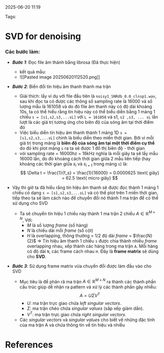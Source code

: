 2025-06-20 11:19


Tags:

# SVD for denoising

### Các bước làm: 
- ***Bước 1***: Đọc file âm thành bằng librosa (Đã thực hiện)
	- kết quả mẫu: 
	- ![[Pasted image 20250620112520.png]]
- ***Bước 2***: Biến đổi tín hiệu âm thanh thành ma trận
	- Giải thích: lấy ví dụ với file đầu tiên là `noisy1_SNRdb_0.0_clnsp1.wav`, sau khi đọc ta có được các thông số sampling rate là 16000 và số lượng mẫu là 161058 và do đó file âm thanh này có độ dài khoảng 10s, ta có thể hiểu rằng tín hiệu này có thể biểu diễn bằng 1 mảng 1 chiều `s = [s1,s2,s3,...sL]` với `L = 161058` và s1, `s2 ,s3, ... sL` lần lượt là các giá trị tương ứng cho biên độ của sóng âm tại thời điểm đó
	- Việc biểu diễn tín hiệu âm thanh thành 1 mảng 1D  `s = [s1,s2,s3,...sL]` chính là biểu diễn theo miền thời gian. Bởi vì mỗi giá trị trong mảng là **biên độ của sóng âm tại một thời điểm cụ thể** do đó khi plot mảng `s` ra ta sẽ được 1 đồ thị biên độ - thời gian 
	- vói sampling rate = 16000hz  = 16kHz nghĩa là mỗi giây ta sẽ lấy mẫu 16000 lần, do đó khoảng cách thời gian giữa  2 mẫu liên tiếp (hay khoảng các thời gian giữa $s_{i}$ và $s_{i+1}$ trong mảng `s`) là: $$
\Delta t = \frac{1}{f_s} = \frac{1}{16000} = 0.0000625 \text{ giây} = 62.5 \text{ micro giây}
$$
-  Vậy thì giờ ta đã hiểu rằng tín hiệu âm thanh sẽ được đọc thành 1 mảng 1 chiều có dạng `s = [s1,s2,s3,...sL]` và có thể plot trên 1 miền thời gian, tiếp theo ta sẽ làm cách nào để chuyển đổi nó thành 1 ma trận để có thể sử dụng cho SVD
	- Ta sẽ chuyển tín hiệu 1 chiều này thành 1 ma trận 2 chiều $A \in \mathbb{R}^{M \times N}$, Với:
		- $M$ là số lượng *frame* (số hàng)
		-  $N$ là chiều dài mỗi *frame* (số cột)
		- *H* là overlapping, thông thường = 1/2 độ dài *frame* = $\frac{N}{2}$
	=> Tín hiệu âm thanh 1 chiều `s` được chia thành nhiều *frame* overlapping nhau, xếp thành các hàng trong ma trận `A`. Mỗi hàng có độ dài `N`, các frame cách nhau `H`. Đây là **frame matrix** sẽ dùng cho **SVD**.

- ***Bước 3***: Sử dụng frame matrix vừa chuyển đổi được làm đầu vào cho SVD
	- Mục tiêu là để phân rã ma trận $A \in \mathbb{R}^{M \times N}$ ra thành các thành phần cấu trúc giúp dễ nhận ra pattern và xử lý các thành phần gây nhiễu: $$A = U \Sigma V^T$$
		-  $U$: ma trận trực giao chứa *left singular vectors*.
		- $\Sigma$: ma trận chéo chứa *singular values* (sắp xếp giảm dần).
		- $V^T$: ma trận trực giao chứa *right singular vectors*.
	- Các *singular vectors* và *singular values* cho biết về những đặc tính của ma trận A và chứa thông tin về tín hiệu và nhiễu 
# References
